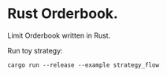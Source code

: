 # Rust Orderbook.

Limit Orderbook written in Rust.

Run toy strategy:

```
cargo run --release --example strategy_flow
```
